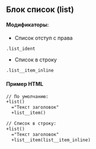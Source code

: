 ## Блок список (list)

#### Модификаторы:

* Список отступ с права

```html
.list_ident
```

* Список в строку

```html
.list__item_inline
```

#### Пример HTML

```html
// По умолчанию:
+list()
  ="Текст заголовок"
  +list__item()
```
```html
// Список в строку:
+list()
  ="Текст заголовок"
  +list__item(list__item_inline)
```